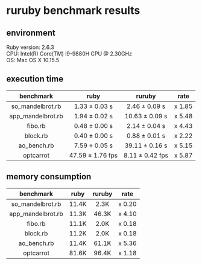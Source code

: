 # ruruby benchmark results

## environment

Ruby version: 2.6.3  
CPU: Intel(R) Core(TM) i9-9880H CPU @ 2.30GHz  
OS: Mac OS X 10.15.5

## execution time

|     benchmark     |       ruby       |     ruruby      |  rate  |
| :---------------: | :--------------: | :-------------: | :----: |
| so_mandelbrot.rb  |  1.33 ± 0.03 s   |  2.46 ± 0.09 s  | x 1.85 |
| app_mandelbrot.rb |  1.94 ± 0.02 s   | 10.63 ± 0.09 s  | x 5.48 |
|      fibo.rb      |  0.48 ± 0.00 s   |  2.14 ± 0.04 s  | x 4.43 |
|     block.rb      |  0.40 ± 0.00 s   |  0.88 ± 0.01 s  | x 2.22 |
|    ao_bench.rb    |  7.59 ± 0.05 s   | 39.11 ± 0.16 s  | x 5.15 |
|     optcarrot     | 47.59 ± 1.76 fps | 8.11 ± 0.42 fps | x 5.87 |

## memory consumption

|     benchmark     | ruby  | ruruby |  rate  |
| :---------------: | :---: | :----: | :----: |
| so_mandelbrot.rb  | 11.4K |  2.3K  | x 0.20 |
| app_mandelbrot.rb | 11.3K | 46.3K  | x 4.10 |
|      fibo.rb      | 11.1K |  2.0K  | x 0.18 |
|     block.rb      | 11.2K |  2.0K  | x 0.18 |
|    ao_bench.rb    | 11.4K | 61.1K  | x 5.36 |
|     optcarrot     | 81.6K | 96.4K  | x 1.18 |
